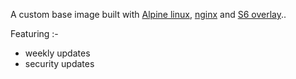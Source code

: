 [appurl]: https://alpinelinux.org
[nginxurl]: http://nginx.org/en/

A custom base image built with [Alpine linux][appurl], [nginx][nginxurl] and [S6 overlay](https://github.com/just-containers/s6-overlay)..

Featuring :-

 + weekly updates
 + security updates
